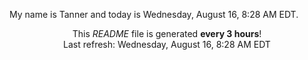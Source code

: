 My name is Tanner and today is Wednesday, August 16, 8:28 AM EDT.

<p align="center">This <i>README</i> file is generated <b>every 3 hours</b>!</br>Last refresh: Wednesday, August 16, 8:28 AM EDT<br /></p>
